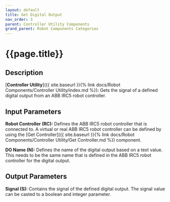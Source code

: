```yaml
---
layout: default
title: Get Digital Output
nav_order: 3
parent: Controller Utility Components
grand_parent: Robot Components Categories
---
```


# **{{page.title}}**

## **Description**

[**Controller Utility**]({{ site.baseurl }}{% link docs/Robot Components/Controller Utility/index.md %})**:** Gets the signal of a defined digital output from an ABB IRC5 robot controller.

## **Input Parameters**

**Robot Controller (RC):** Defines the ABB IRC5 robot controller that is connected to. A virtual or real ABB IRC5 robot controller can be defined by using the [Get Controller]({{ site.baseurl }}{% link docs/Robot Components/Controller Utility/Get Controller.md %}) component.

**DO Name (N):** Defines the name of the digital output based on a text value. This needs to be the same name that is defined in the ABB IRC5 robot controller for the digital output.

## **Output Parameters**

**Signal (S):** Contains the signal of the defined digital output. The signal value can be casted to a boolean and integer parameter.